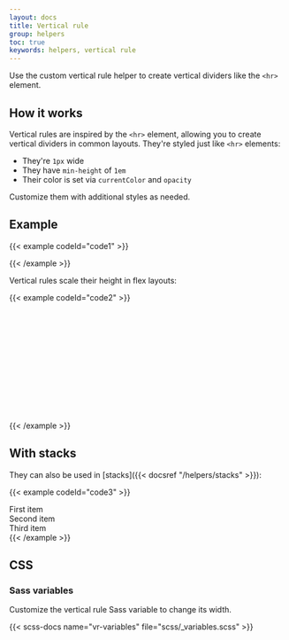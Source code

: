 ```yaml
---
layout: docs
title: Vertical rule
group: helpers
toc: true
keywords: helpers, vertical rule
---
```


<p class="fs-4 ms-0 mb-4 page-description">
  Use the custom vertical rule helper to create vertical dividers like the <code>&lt;hr&gt;</code> element.
</p>

## How it works

Vertical rules are inspired by the `<hr>` element, allowing you to create vertical dividers in common layouts. 
They're styled just like `<hr>` elements:

- They're `1px` wide
- They have `min-height` of `1em`
- Their color is set via `currentColor` and `opacity`

Customize them with additional styles as needed.

## Example

{{< example codeId="code1" >}}
<div class="vr"></div>
{{< /example >}}

Vertical rules scale their height in flex layouts:

{{< example codeId="code2" >}}
<div class="d-flex" style="height: 200px;">
  <div class="vr"></div>
</div>
{{< /example >}}

## With stacks

They can also be used in [stacks]({{< docsref "/helpers/stacks" >}}):

{{< example codeId="code3" >}}
<div class="hstack gap-3">
  <div class="p-2 text-bg-tertiary">First item</div>
  <div class="p-2 ms-auto text-bg-tertiary">Second item</div>
  <div class="vr"></div>
  <div class="p-2 text-bg-tertiary">Third item</div>
</div>
{{< /example >}}

## CSS

### Sass variables

Customize the vertical rule Sass variable to change its width.

{{< scss-docs name="vr-variables" file="scss/_variables.scss" >}}